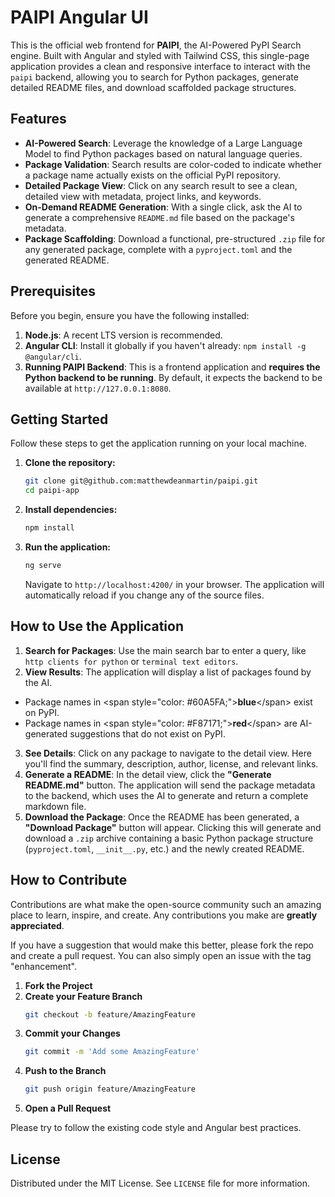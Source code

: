 # PAIPI Angular UI

This is the official web frontend for **PAIPI**, the AI-Powered PyPI Search engine. Built with Angular and styled with Tailwind CSS, this single-page application provides a clean and responsive interface to interact with the `paipi` backend, allowing you to search for Python packages, generate detailed README files, and download scaffolded package structures.

## Features

- **AI-Powered Search**: Leverage the knowledge of a Large Language Model to find Python packages based on natural language queries.
- **Package Validation**: Search results are color-coded to indicate whether a package name actually exists on the official PyPI repository.
- **Detailed Package View**: Click on any search result to see a clean, detailed view with metadata, project links, and keywords.
- **On-Demand README Generation**: With a single click, ask the AI to generate a comprehensive `README.md` file based on the package's metadata.
- **Package Scaffolding**: Download a functional, pre-structured `.zip` file for any generated package, complete with a `pyproject.toml` and the generated README.

## Prerequisites

Before you begin, ensure you have the following installed:

1. **Node.js**: A recent LTS version is recommended.
2. **Angular CLI**: Install it globally if you haven't already: `npm install -g @angular/cli`.
3. **Running PAIPI Backend**: This is a frontend application and **requires the Python backend to be running**. By default, it expects the backend to be available at `http://127.0.0.1:8080`.

## Getting Started

Follow these steps to get the application running on your local machine.

1. **Clone the repository:**

   ```bash
   git clone git@github.com:matthewdeanmartin/paipi.git
   cd paipi-app
   ```

2. **Install dependencies:**

   ```bash
   npm install
   ```

3. **Run the application:**

   ```bash
   ng serve
   ```

   Navigate to `http://localhost:4200/` in your browser. The application will automatically reload if you change any of the source files.

## How to Use the Application

1. **Search for Packages**: Use the main search bar to enter a query, like `http clients for python` or `terminal text editors`.
2. **View Results**: The application will display a list of packages found by the AI.
  - Package names in \<span style="color: \#60A5FA;"\>**blue**\</span\> exist on PyPI.
  - Package names in \<span style="color: \#F87171;"\>**red**\</span\> are AI-generated suggestions that do not exist on PyPI.
3. **See Details**: Click on any package to navigate to the detail view. Here you'll find the summary, description, author, license, and relevant links.
4. **Generate a README**: In the detail view, click the **"Generate README.md"** button. The application will send the package metadata to the backend, which uses the AI to generate and return a complete markdown file.
5. **Download the Package**: Once the README has been generated, a **"Download Package"** button will appear. Clicking this will generate and download a `.zip` archive containing a basic Python package structure (`pyproject.toml`, `__init__.py`, etc.) and the newly created README.

## How to Contribute

Contributions are what make the open-source community such an amazing place to learn, inspire, and create. Any contributions you make are **greatly appreciated**.

If you have a suggestion that would make this better, please fork the repo and create a pull request. You can also simply open an issue with the tag "enhancement".

1. **Fork the Project**
2. **Create your Feature Branch**
   ```bash
   git checkout -b feature/AmazingFeature
   ```
3. **Commit your Changes**
   ```bash
   git commit -m 'Add some AmazingFeature'
   ```
4. **Push to the Branch**
   ```bash
   git push origin feature/AmazingFeature
   ```
5. **Open a Pull Request**

Please try to follow the existing code style and Angular best practices.

## License

Distributed under the MIT License. See `LICENSE` file for more information.
